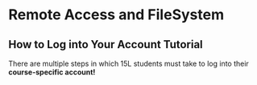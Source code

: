 # Remote Access and FileSystem
## How to Log into Your Account Tutorial
<p> There are multiple steps in which 15L students must take to log into their <b> course-specific <b> account! <p>
